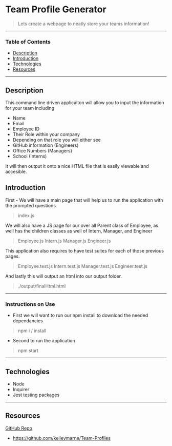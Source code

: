 # Team Profile Generator
> Lets create a webpage to neatly store your teams information!
---

### Table of Contents
- [Description](#description)
- [Introduction](#introduction)
- [Technologies](#technologies)
- [Resources](#resources)

---

## Description

This command line driven applicaiton will allow you to input the information for your team including
 - Name
 - Email
 - Employee ID
 - Their Role within your company
 - Depending on that role you will either see
 - GitHub information (Engineers)
 - Office Numbers (Managers)
 - School (Interns)

 It will then output it onto a nice HTML file that is easily viewable and accesible.

## Introduction 

First - 
We will have a main page that will help us to run the application with the prompted questions
> index.js

We will also have a JS page for our over all Parent class of Employee, as well has the children classes as well of Intern, Manager, and Engineer
> Employee.js Intern.js Manager.js Engineer.js

This application also requires to have test suites for each of those previous pages.
> Employee.test.js Intern.test.js Manager.test.js Engineer.test.js

And lastly this will output an html into our output folder. 
> ./output/finalHtml.html

___
### Instructions on Use

- First we will want to run our npm install to download the needed dependancies
> npm i / install

- Second to run the application 
> npm start

---

## Technologies

- Node
- Inquirer
- Jest testing packages


---



## Resources 


<a href="https://github.com/kelleymarne/Team-Profiles">GitHub Repo
</a>
- https://github.com/kelleymarne/Team-Profiles



